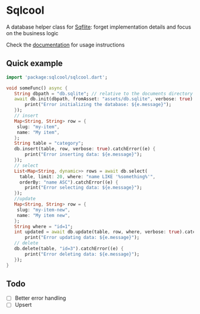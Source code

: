 # Sqlcool

A database helper class for [Sqflite](https://github.com/tekartik/sqflite): forget implementation details and focus on the business logic

Check the [documentation](https://sqlcool.readthedocs.io/en/latest/) for usage instructions

## Quick example

   ```dart
   import 'package:sqlcool/sqlcool.dart';

   void someFunc() async {
      String dbpath = "db.sqlite"; // relative to the documents directory
      await db.init(dbpath, fromAsset: "assets/db.sqlite", verbose: true).catchError((e) {
          print("Error initializing the database: ${e.message}");
      });
      // insert
      Map<String, String> row = {
       slug: "my-item",
       name: "My item",
      };
      String table = "category";
      db.insert(table, row, verbose: true).catchError((e) {
          print("Error inserting data: ${e.message}");
      });
      // select
      List<Map<String, dynamic>> rows = await db.select(
        table, limit: 20, where: "name LIKE '%something%'",
        orderBy: "name ASC").catchError((e) {
          print("Error selecting data: ${e.message}");
      });
      //update
      Map<String, String> row = {
       slug: "my-item-new",
       name: "My item new",
      };
      String where = "id=1";
      int updated = await db.update(table, row, where, verbose: true).catchError((e) {
          print("Error updating data: ${e.message}");
      // delete
      db.delete(table, "id=3").catchError((e) {
          print("Error deleting data: ${e.message}");
      });
   }
   ```

## Todo

- [ ] Better error handling
- [ ] Upsert